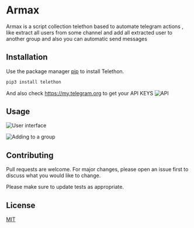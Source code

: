 # Armax

Armax is a script collection telethon based to automate telegram actions , like extract all users from some channel and add all extracted user to another group and also you can automatic send messages 

## Installation

Use the package manager [pip](https://pypi.org/project/Telethon/) to install Telethon.

```bash
pip3 install telethon
```
And also check https://my.telegram.org to get your API KEYS
![API](https://ibb.co/bvtRHDf.png)

## Usage


![User interface](https://recordit.co/fnQKaw16iO.gif)


![Adding to a group](https://recordit.co/d67VLRakCu.gif)


## Contributing
Pull requests are welcome. For major changes, please open an issue first to discuss what you would like to change.

Please make sure to update tests as appropriate.

## License
[MIT](https://choosealicense.com/licenses/mit/)
